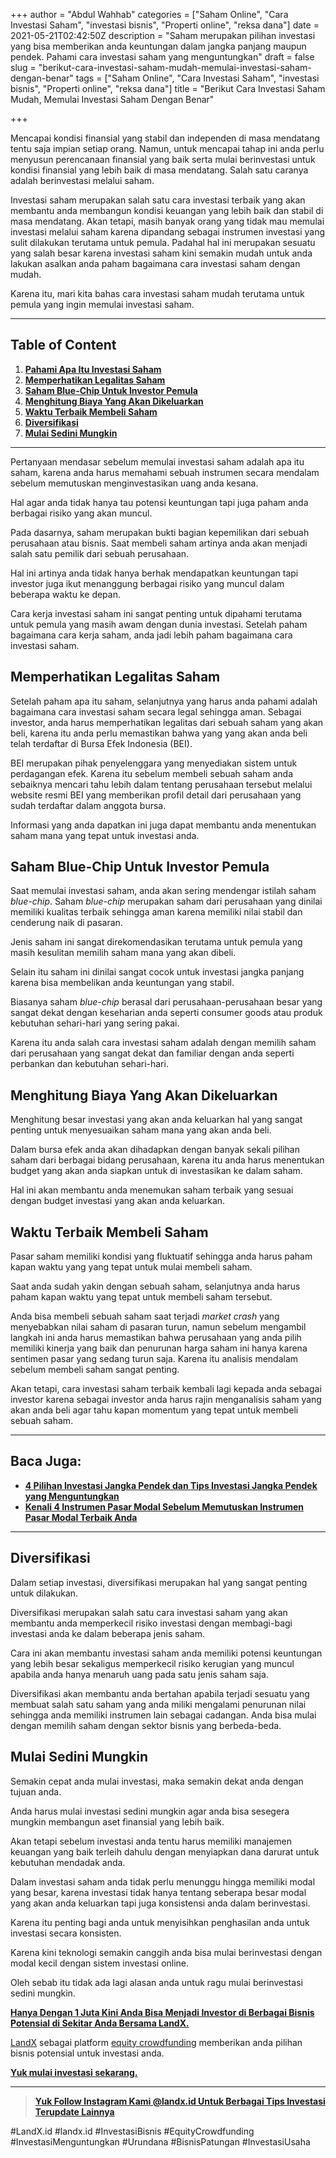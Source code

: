 +++
author = "Abdul Wahhab"
categories = ["Saham Online", "Cara Investasi Saham", "investasi bisnis", "Properti online", "reksa dana"]
date = 2021-05-21T02:42:50Z
description = "Saham merupakan pilihan investasi yang bisa memberikan anda keuntungan dalam jangka panjang maupun pendek. Pahami cara investasi saham yang menguntungkan"
draft = false
slug = "berikut-cara-investasi-saham-mudah-memulai-investasi-saham-dengan-benar"
tags = ["Saham Online", "Cara Investasi Saham", "investasi bisnis", "Properti online", "reksa dana"]
title = "Berikut Cara Investasi Saham Mudah, Memulai Investasi Saham Dengan Benar"

+++


Mencapai kondisi finansial yang stabil dan independen di masa mendatang tentu saja impian setiap orang. Namun, untuk mencapai tahap ini anda perlu menyusun perencanaan finansial yang baik serta mulai berinvestasi untuk kondisi finansial yang lebih baik di masa mendatang. Salah satu caranya adalah berinvestasi melalui saham.

Investasi saham merupakan salah satu cara investasi terbaik yang akan membantu anda membangun kondisi keuangan yang lebih baik dan stabil di masa mendatang. Akan tetapi, masih banyak orang yang tidak mau memulai investasi melalui saham karena dipandang sebagai instrumen investasi yang sulit dilakukan terutama untuk pemula. Padahal hal ini merupakan sesuatu yang salah besar karena investasi saham kini semakin mudah untuk anda lakukan asalkan anda paham bagaimana cara investasi saham dengan mudah.

Karena itu, mari kita bahas cara investasi saham mudah terutama untuk pemula yang ingin memulai investasi saham.

---

## Table of Content

1. **[Pahami Apa Itu Investasi Saham](#pahami-apa-itu-investasi-saham )**
2. **[Memperhatikan Legalitas Saham](#memperhatikan-legalitas-saham)**
3. **[Saham Blue-Chip Untuk Investor Pemula](#saham-blue-chip-untuk-investor-pemula)**
4. **[Menghitung Biaya Yang Akan Dikeluarkan](#menghitung-biaya-yang-akan-dikeluarkan)**
5. **[Waktu Terbaik Membeli Saham](#waktu-terbaik-membeli-saham )**
6. **[Diversifikasi](#diversifikasi)**
7. **[Mulai Sedini Mungkin](#mulai-sedini-mungkin)**

---

Pertanyaan mendasar sebelum memulai investasi saham adalah apa itu saham, karena anda harus memahami sebuah instrumen secara mendalam sebelum memutuskan menginvestasikan uang anda kesana.

Hal agar anda tidak hanya tau potensi keuntungan tapi juga paham anda berbagai risiko yang akan muncul.

Pada dasarnya, saham merupakan bukti bagian kepemilikan dari sebuah perusahaan atau bisnis. Saat membeli saham artinya anda akan menjadi salah satu pemilik dari sebuah perusahaan.

Hal ini artinya anda tidak hanya berhak mendapatkan keuntungan tapi investor juga ikut menanggung berbagai risiko yang muncul dalam beberapa waktu ke depan.

Cara kerja investasi saham ini sangat penting untuk dipahami terutama untuk pemula yang masih awam dengan dunia investasi. Setelah paham bagaimana cara kerja saham, anda jadi lebih paham bagaimana cara investasi saham.

## Memperhatikan Legalitas Saham

Setelah paham apa itu saham, selanjutnya yang harus anda pahami adalah bagaimana cara investasi saham secara legal sehingga aman. Sebagai investor, anda harus memperhatikan legalitas dari sebuah saham yang akan beli, karena itu anda perlu memastikan bahwa yang yang akan anda beli telah terdaftar di Bursa Efek Indonesia (BEI).

BEI merupakan pihak penyelenggara yang menyediakan sistem untuk perdagangan efek. Karena itu sebelum membeli sebuah saham anda sebaiknya mencari tahu lebih dalam tentang perusahaan tersebut melalui website resmi BEI yang memberikan profil detail dari perusahaan yang sudah terdaftar dalam anggota bursa.

Informasi yang anda dapatkan ini juga dapat membantu anda menentukan saham mana yang tepat untuk investasi anda.

## Saham Blue-Chip Untuk Investor Pemula

Saat memulai investasi saham, anda akan sering mendengar istilah saham _blue-chip_. Saham _blue-chip_ merupakan saham dari perusahaan yang dinilai memiliki kualitas terbaik sehingga aman karena memiliki nilai stabil dan cenderung naik di pasaran.

Jenis saham ini sangat direkomendasikan terutama untuk pemula yang masih kesulitan memilih saham mana yang akan dibeli.

Selain itu saham ini dinilai sangat cocok untuk investasi jangka panjang karena bisa membelikan anda keuntungan yang stabil.

Biasanya saham _blue-chip_ berasal dari perusahaan-perusahaan besar yang sangat dekat dengan keseharian anda seperti consumer goods atau produk kebutuhan sehari-hari yang sering pakai.

Karena itu anda salah cara investasi saham adalah dengan memilih saham dari perusahaan  yang sangat dekat dan familiar dengan anda seperti perbankan dan kebutuhan sehari-hari.

## Menghitung Biaya Yang Akan Dikeluarkan

Menghitung besar investasi yang akan anda keluarkan hal yang sangat penting untuk menyesuaikan saham mana yang akan anda beli.

Dalam bursa efek anda akan dihadapkan dengan banyak sekali pilihan saham dari berbagai bidang perusahaan, karena itu anda harus menentukan budget yang akan anda siapkan untuk di investasikan ke dalam saham.

Hal ini akan membantu anda menemukan saham terbaik yang sesuai dengan budget investasi yang akan anda keluarkan.

## Waktu Terbaik Membeli Saham

Pasar saham memiliki kondisi yang fluktuatif sehingga anda harus paham kapan waktu yang yang tepat untuk mulai membeli saham.

Saat anda sudah yakin dengan sebuah saham, selanjutnya anda harus paham kapan waktu yang tepat untuk membeli saham tersebut.

Anda bisa membeli sebuah saham saat terjadi _market crash_ yang menyebabkan nilai saham di pasaran turun, namun sebelum mengambil langkah ini anda harus memastikan bahwa perusahaan yang anda pilih memiliki kinerja yang baik dan penurunan harga saham ini hanya karena sentimen pasar yang sedang turun saja. Karena itu analisis mendalam sebelum membeli saham sangat penting.

Akan tetapi, cara investasi saham terbaik kembali lagi kepada anda sebagai investor karena sebagai investor anda harus rajin menganalisis saham yang akan anda beli agar tahu kapan momentum yang tepat untuk membeli sebuah saham.

---

## Baca Juga:

* **[4 Pilihan Investasi Jangka Pendek dan Tips Investasi Jangka Pendek yang Menguntungkan](https://landx.id/blog/4-pilihan-investasi-jangka-pendek-dan-tips-investasi-jangka-pendek-yang-menguntungkan/)**
* **[Kenali 4 Instrumen Pasar Modal Sebelum Memutuskan Instrumen Pasar Modal Terbaik Anda](https://landx.id/blog/kenali-4-instrumen-pasar-modal-sebelum-memutuskan-instrumen-pasar-modal-terbaik-anda/)**

---

## Diversifikasi

Dalam setiap investasi, diversifikasi merupakan hal yang sangat penting untuk dilakukan.

Diversifikasi merupakan salah satu cara investasi saham yang akan membantu anda memperkecil risiko investasi dengan membagi-bagi investasi anda ke dalam beberapa jenis saham.

Cara ini akan membantu investasi saham anda memiliki potensi keuntungan yang lebih besar sekaligus memperkecil risiko kerugian yang muncul apabila anda hanya menaruh uang pada satu jenis saham saja.

Diversifikasi akan membantu anda bertahan apabila terjadi sesuatu yang membuat salah satu saham yang anda miliki mengalami penurunan nilai sehingga anda memiliki instrumen lain sebagai cadangan. Anda bisa mulai dengan memilih saham dengan sektor bisnis yang berbeda-beda.

## Mulai Sedini Mungkin

Semakin cepat anda mulai investasi, maka semakin dekat anda dengan tujuan anda.

Anda harus mulai investasi sedini mungkin agar anda bisa sesegera mungkin membangun aset finansial yang lebih baik.

Akan tetapi sebelum investasi anda tentu harus memiliki manajemen keuangan yang baik terleih dahulu dengan menyiapkan dana darurat untuk kebutuhan mendadak anda.

Dalam investasi saham anda tidak perlu menunggu hingga memiliki modal yang besar, karena investasi tidak hanya tentang seberapa besar modal yang akan anda keluarkan tapi juga konsistensi anda dalam berinvestasi.

Karena itu penting bagi anda untuk menyisihkan penghasilan anda untuk investasi secara konsisten.

Karena kini teknologi semakin canggih anda bisa mulai berinvestasi dengan modal kecil dengan sistem investasi online.

Oleh sebab itu tidak ada lagi alasan anda untuk ragu mulai berinvestasi sedini mungkin.

**[Hanya Dengan 1 Juta Kini Anda Bisa Menjadi Investor di Berbagai Bisnis Potensial di Sekitar Anda Bersama LandX.](https://landx.id/)**

[LandX](https://landx.id/) sebagai platform [equity crowdfunding](https://landx.id/) memberikan anda pilihan bisnis potensial untuk investasi anda.

**[Yuk mulai investasi sekarang.](https://landx.id/)**

---

> [**Yuk Follow Instagram Kami @landx.id Untuk Berbagai  Tips Investasi Terupdate Lainnya**](https://www.instagram.com/landx.id/?utm_medium=copy_link)

‌#LandX.id	#landx.id	#InvestasiBisnis	#EquityCrowdfunding	#InvestasiMenguntungkan	#Urundana	#BisnisPatungan	#InvestasiUsaha

